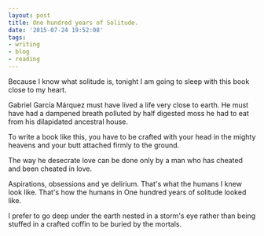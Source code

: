 ```yaml
---
layout: post
title: One hundred years of Solitude.
date: '2015-07-24 19:52:08'
tags:
- writing
- blog
- reading
---
```


Because I know what solitude is, tonight I am going to sleep with this book close to my heart.

Gabriel García Márquez must have lived a life very close to earth. He must have had a dampened breath polluted by half digested moss he had to eat from his dilapidated ancestral house.

To write a book like this, you have to be crafted with your head in the mighty heavens and your butt attached firmly to the ground.

The way he desecrate love can be done only by a man who has cheated and been cheated in love.

Aspirations, obsessions and ye delirium. That's what the humans I knew look like. That's how the humans in One hundred years of solitude looked like.

I prefer to go deep under the earth nested in a storm's eye rather than being stuffed in a crafted coffin to be buried by the mortals.